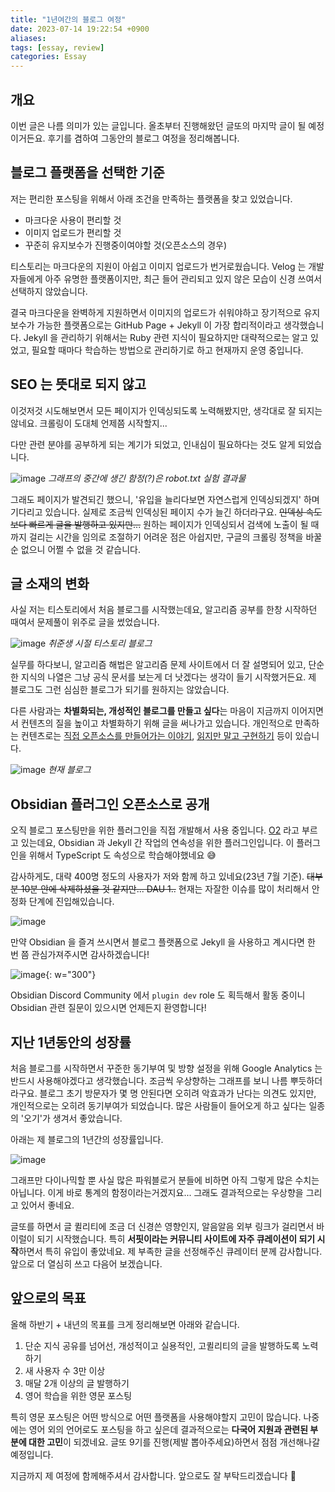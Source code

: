 ```yaml
---
title: "1년여간의 블로그 여정"
date: 2023-07-14 19:22:54 +0900
aliases: 
tags: [essay, review]
categories: Essay
---
```


## 개요

이번 글은 나름 의미가 있는 글입니다. 올초부터 진행해왔던 글또의 마지막 글이 될 예정이거든요. 후기를 겸하여 그동안의 블로그 여정을 정리해봅니다.

## 블로그 플랫폼을 선택한 기준

저는 편리한 포스팅을 위해서 아래 조건을 만족하는 플랫폼을 찾고 있었습니다.

- 마크다운 사용이 편리할 것
- 이미지 업로드가 편리할 것
- 꾸준히 유지보수가 진행중이여야할 것(오픈소스의 경우)

티스토리는 마크다운의 지원이 아쉽고 이미지 업로드가 번거로웠습니다. Velog 는 개발자들에게 아주 유명한 플랫폼이지만, 최근 들어 관리되고 있지 않은 모습이 신경 쓰여서 선택하지 않았습니다.

결국 마크다운을 완벽하게 지원하면서 이미지의 업로드가 쉬워야하고 장기적으로 유지보수가 가능한 플랫폼으로는 GitHub Page + Jekyll 이 가장 합리적이라고 생각했습니다. Jekyll 을 관리하기 위해서는 Ruby 관련 지식이 필요하지만 대략적으로는 알고 있었고, 필요할 때마다 학습하는 방법으로 관리하기로 하고 현재까지 운영 중입니다.

## SEO 는 뜻대로 되지 않고

이것저것 시도해보면서 모든 페이지가 인덱싱되도록 노력해봤지만, 생각대로 잘 되지는 않네요. 크롤링이 도대체 언제쯤 시작할지...

다만 관련 분야를 공부하게 되는 계기가 되었고, 인내심이 필요하다는 것도 알게 되었습니다.

![image](/assets/img/2023-07-14-Journey-with-Devlog-2022-2023/Pasted-image-20230623112820.webp)
_그래프의 중간에 생긴 함정(?)은 robot.txt 실험 결과물_

그래도 페이지가 발견되긴 했으니, '유입을 늘리다보면 자연스럽게 인덱싱되겠지' 하며 기다리고 있습니다. 실제로 조금씩 인덱싱된 페이지 수가 늘긴 하더라구요. ~~인덱싱 속도보다 빠르게 글을 발행하고 있지만...~~ 원하는 페이지가 인덱싱되서 검색에 노출이 될 때까지 걸리는 시간을 임의로 조절하기 어려운 점은 아쉽지만, 구글의 크롤링 정책을 바꿀 순 없으니 어쩔 수 없을 것 같습니다.

## 글 소재의 변화

사실 저는 티스토리에서 처음 블로그를 시작했는데요, 알고리즘 공부를 한창 시작하던 때여서 문제풀이 위주로 글을 썼었습니다.

![image](/assets/img/2023-07-14-Journey-with-Devlog-2022-2023/Pasted-image-20230714183142.webp)
_취준생 시절 티스토리 블로그_

실무를 하다보니, 알고리즘 해법은 알고리즘 문제 사이트에서 더 잘 설명되어 있고, 단순한 지식의 나열은 그냥 공식 문서를 보는게 더 낫겠다는 생각이 들기 시작했거든요. 제 블로그도 그런 심심한 블로그가 되기를 원하지는 않았습니다.

다른 사람과는 **차별화되는, 개성적인 블로그를 만들고 싶다**는 마음이 지금까지 이어지면서 컨텐츠의 질을 높이고 차별화하기 위해 글을 써나가고 있습니다. 개인적으로 만족하는 컨텐츠로는 [직접 오픈소스를 만들어가는 이야기](https://songkg7.github.io/posts/develop-obsidian-plugin/), [읽지만 말고 구현하기](https://songkg7.github.io/posts/Consistent-Hashing/) 등이 있습니다.

![image](/assets/img/2023-07-14-Journey-with-Devlog-2022-2023/Pasted-image-20230714184733.webp)
_현재 블로그_

## Obsidian 플러그인 오픈소스로 공개

오직 블로그 포스팅만을 위한 플러그인을 직접 개발해서 사용 중입니다. [O2](https://github.com/songkg7/o2) 라고 부르고 있는데요, Obsidian 과 Jekyll 간 작업의 연속성을 위한 플러그인입니다. 이 플러그인을 위해서 TypeScript 도 속성으로 학습해야했네요 😅

감사하게도, 대략 400명 정도의 사용자가 저와 함께 하고 있네요(23년 7월 기준). ~~대부분 10분 안에 삭제하셨을 것 같지만... DAU 1..~~ 현재는 자잘한 이슈를 많이 처리해서 안정화 단계에 진입해있습니다.

![image](/assets/img/2023-07-14-Journey-with-Devlog-2022-2023/Pasted-image-20230714182237.webp)

만약 Obsidian 을 즐겨 쓰시면서 블로그 플랫폼으로 Jekyll 을 사용하고 계시다면 한 번 쯤 관심가져주시면 감사하겠습니다!

![image](/assets/img/2023-07-14-Journey-with-Devlog-2022-2023/Pasted-image-20230714192108.webp){: w="300"}

Obsidian Discord Community 에서 `plugin dev` role 도 획득해서 활동 중이니 Obsidian 관련 질문이 있으시면 언제든지 환영합니다!

## 지난 1년동안의 성장률

처음 블로그를 시작하면서 꾸준한 동기부여 및 방향 설정을 위해 Google Analytics 는 반드시 사용해야겠다고 생각했습니다. 조금씩 우상향하는 그래프를 보니 나름 뿌듯하더라구요. 블로그 초기 방문자가 몇 명 안된다면 오히려 악효과가 난다는 의견도 있지만, 개인적으로는 오히려 동기부여가 되었습니다. 많은 사람들이 들어오게 하고 싶다는 일종의 '오기'가 생겨서 좋았습니다.

아래는 제 블로그의 1년간의 성장률입니다.

![image](/assets/img/2023-07-14-Journey-with-Devlog-2022-2023/Pasted-image-20230623111947.webp)

그래프만 다이나믹할 뿐 사실 많은 파워블로거 분들에 비하면 아직 그렇게 많은 수치는 아닙니다. 이게 바로 통계의 함정이라는거겠지요... 그래도 결과적으로는 우상향을 그리고 있어서 좋네요.

글또를 하면서 글 퀼리티에 조금 더 신경쓴 영향인지, 알음알음 외부 링크가 걸리면서 바이럴이 되기 시작했습니다. 특히 **서핏이라는 커뮤니티 사이트에 자주 큐레이션이 되기 시작**하면서 특히 유입이 좋았네요. 제 부족한 글을 선정해주신 큐레이터 분께 감사합니다. 앞으로 더 열심히 쓰고 다음어 보겠습니다.

## 앞으로의 목표

올해 하반기 + 내년의 목표를 크게 정리해보면 아래와 같습니다.

1. 단순 지식 공유를 넘어선, 개성적이고 실용적인, 고퀼리티의 글을 발행하도록 노력하기
2. 새 사용자 수 3만 이상
3. 매달 2개 이상의 글 발행하기
4. 영어 학습을 위한 영문 포스팅

특히 영문 포스팅은 어떤 방식으로 어떤 플랫폼을 사용해야할지 고민이 많습니다. 나중에는 영어 외의 언어로도 포스팅을 하고 싶은데 결과적으로는 **다국어 지원과 관련된 부분에 대한 고민**이 되겠네요. 글또 9기를 진행(제발 뽑아주세요)하면서 점점 개선해나갈 예정입니다.

지금까지 제 여정에 함께해주셔서 감사합니다. 앞으로도 잘 부탁드리겠습니다 🙏
